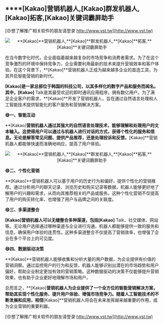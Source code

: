 ## ****[Kakao]**营销机器人,**[Kakao]**群发机器人,**[Kakao]**拓客,**[Kakao]**关键词霸屏助手**

[😍想了解推广相关软件的朋友请登录 http://www.vst.tw](http://www.vst.tw)

 <center><img src="https://vst.tw/MP4/tuiguang/png/7.png" alt="**[Kakao]**营销机器人,**[Kakao]**群发机器人,**[Kakao]**拓客,**[Kakao]**关键词霸屏助手"></center>

在当今数字化时代，企业面临着越来越复杂的市场竞争和消费者需求。为了在这个竞争激烈的环境中保持竞争力，企业需要利用最新的技术来提升营销效率和客户体验。在这个背景下，**[Kakao]**营销机器人正成为越来越多企业的首选工具，为其开启智能营销的新时代。

**[Kakao]**是一家总部位于韩国的科技公司，以其多样化的数字产品和服务而闻名。其中，**[Kakao]** Talk是其最受欢迎的即时通讯应用程序，拥有数亿用户。为了满足企业客户的需求，**[Kakao]**开发了营销机器人，旨在通过自然语言处理和人工智能技术提供智能化的客户服务和营销解决方案。

**😄一、智能互动**

**[Kakao]**营销机器人通过其强大的自然语言处理技术，能够理解和处理用户的文本输入。这使得用户可以通过与机器人进行对话的方式，获得个性化的服务和信息。无论是解答常见问题、提供产品推荐，还是处理投诉和反馈，**[Kakao]**营销机器人都能够快速而准确地响应，提高了用户体验。

 <center><img src="https://vst.tw/MP4/tuiguang/png/5.png" alt="**[Kakao]**营销机器人,**[Kakao]**群发机器人,**[Kakao]**拓客,**[Kakao]**关键词霸屏助手"></center>

**😄二、个性化营销**

**[Kakao]**营销机器人可以基于用户的历史行为和偏好，提供个性化的营销推荐。通过分析用户的聊天记录、浏览历史和购买记录等数据，机器人能够更好地了解用户的兴趣和需求，从而向其推荐相关的产品或服务。这种个性化营销不仅提高了用户的购买转化率，也增强了用户与品牌之间的关联度。

**😄三、多渠道整合**

**[Kakao]**营销机器人可以无缝整合多种渠道，包括**[Kakao]** Talk、社交媒体、网站等。无论用户选择通过哪种渠道与企业进行沟通，机器人都能够提供一致的服务和信息，确保用户体验的连贯性。这种多渠道整合不仅提高了营销效率，也增强了企业在多个平台上的可见度。

**😄四、数据驱动决策**

**[Kakao]**营销机器人能够收集和分析大量的用户数据，为企业提供有价值的营销洞察。通过监控用户的行为和反馈，机器人能够识别出潜在的市场趋势和用户偏好，帮助企业制定更加有效的营销策略。这种数据驱动的决策不仅能够提升营销效果，也有助于企业更好地理解市场和用户。

总而言之，**[Kakao]**营销机器人为企业提供了一个全方位的智能营销解决方案，帮助其实现个性化服务、提升用户体验、增强市场竞争力。随着人工智能技术的不断发展和应用，相信**[Kakao]**营销机器人将会在未来发挥越来越重要的作用，成为企业营销的重要利器。

[😍想了解推广相关软件的朋友请登录 http://www.vst.tw](http://www.vst.tw)



